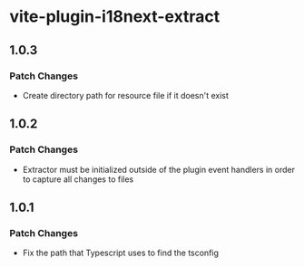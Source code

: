 # vite-plugin-i18next-extract

## 1.0.3

### Patch Changes

- Create directory path for resource file if it doesn't exist

## 1.0.2

### Patch Changes

- Extractor must be initialized outside of the plugin event handlers in order to capture all changes to files

## 1.0.1

### Patch Changes

- Fix the path that Typescript uses to find the tsconfig
